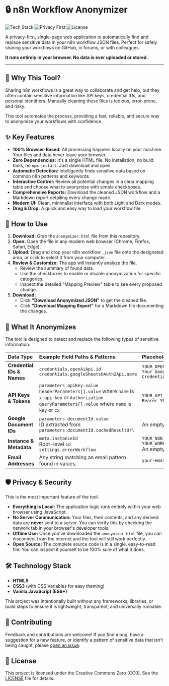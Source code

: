 # 🔒 n8n Workflow Anonymizer

![Tech Stack](https://img.shields.io/badge/Tech-HTML%2FCSS%2FJS-blue?style=for-the-badge)
![Privacy First](https://img.shields.io/badge/Privacy-100%25%20Local-brightgreen?style=for-the-badge)
![License](https://img.shields.io/badge/License-MIT-purple?style=for-the-badge)

A privacy-first, single-page web application to automatically find and replace sensitive data in your n8n workflow JSON files. Perfect for safely sharing your workflows on GitHub, in forums, or with colleagues.

**It runs entirely in your browser. No data is ever uploaded or stored.**

---



## 🤔 Why This Tool?

Sharing n8n workflows is a great way to collaborate and get help, but they often contain sensitive information like API keys, credential IDs, and personal identifiers. Manually cleaning these files is tedious, error-prone, and risky.

This tool automates the process, providing a fast, reliable, and secure way to anonymize your workflows with confidence.

## ✨ Key Features

*   **100% Browser-Based:** All processing happens locally on your machine. Your files and data never leave your browser.
*   **Zero Dependencies:** It's a single HTML file. No installation, no build tools, no `npm install`. Just download and open.
*   **Automatic Detection:** Intelligently finds sensitive data based on common n8n patterns and keywords.
*   **Interactive Control:** Review all potential changes in a clear mapping table and choose what to anonymize with simple checkboxes.
*   **Comprehensive Reports:** Download the cleaned JSON workflow and a Markdown report detailing every change made.
*   **Modern UI:** Clean, minimalist interface with both Light and Dark modes.
*   **Drag & Drop:** A quick and easy way to load your workflow file.

## 🚀 How to Use

1.  **Download:** Grab the `anonymizer.html` file from this repository.
2.  **Open:** Open the file in any modern web browser (Chrome, Firefox, Safari, Edge).
3.  **Upload:** Drag and drop your n8n workflow `.json` file onto the designated area, or click to select it from your computer.
4.  **Review & Customize:** The app will instantly analyze the file.
    *   Review the summary of found data.
    *   Use the checkboxes to enable or disable anonymization for specific categories.
    *   Inspect the detailed "Mapping Preview" table to see every proposed change.
5.  **Download:**
    *   Click **"Download Anonymized JSON"** to get the cleaned file.
    *   Click **"Download Mapping Report"** for a Markdown file documenting the changes.

## 🔎 What It Anonymizes

The tool is designed to detect and replace the following types of sensitive information:

| Data Type | Example Field Paths & Patterns | Placeholder |
| :--- | :--- | :--- |
| **Credential IDs & Names** | `credentials.openAiApi.id`<br>`credentials.googleSheetsOAuth2Api.name` | `YOUR_OPENAI_CREDENTIAL_ID`<br>`Your Google Sheets Credential` |
| **API Keys & Tokens** | `parameters.apiKey.value`<br>`headerParameters[].value` where `name` is `x-api-key` or `Authorization`<br>`queryParameters[].value` where `name` is `key` or `cx` | `YOUR_API_KEY`<br>`Bearer YOUR_BEARER_TOKEN` |
| **Google Document IDs** | `parameters.documentId.value`<br>ID extracted from `parameters.documentId.cachedResultUrl` | An empty string (`""`) |
| **Instance & Metadata** | `meta.instanceId`<br>Root-level `id`<br>`settings.errorWorkflow` | `YOUR_N8N_INSTANCE_ID`<br>`YOUR_WORKFLOW_ID`<br>An empty string (`""`) |
| **Email Addresses** | Any string matching an email pattern found in values. | `your-email@example.com` |

## 🛡️ Privacy & Security

This is the most important feature of the tool.

*   **Everything is Local:** The application logic runs entirely within your web browser using JavaScript.
*   **No Server Communication:** Your files, their contents, and any derived data are **never** sent to a server. You can verify this by checking the network tab in your browser's developer tools.
*   **Offline Use:** Once you've downloaded the `anonymizer.html` file, you can disconnect from the internet and the tool will still work perfectly.
*   **Open Source:** The complete source code is in a single, easy-to-read file. You can inspect it yourself to be 100% sure of what it does.

## 🛠️ Technology Stack

*   **HTML5**
*   **CSS3** (with CSS Variables for easy theming)
*   **Vanilla JavaScript (ES6+)**

This project was intentionally built without any frameworks, libraries, or build steps to ensure it is lightweight, transparent, and universally runnable.

## 🤝 Contributing

Feedback and contributions are welcome! If you find a bug, have a suggestion for a new feature, or identify a pattern of sensitive data that isn't being caught, please [open an issue](https://github.com/YOUR_USERNAME/YOUR_REPO/issues).

## 📄 License

This project is licensed under the Creative Commons Zero (CC0). See the [LICENSE](LICENSE) file for details.
